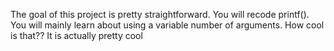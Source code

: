 The goal of this project is pretty straightforward. You will recode printf().
You will mainly learn about using a variable number of arguments. How cool is that??
It is actually pretty cool

